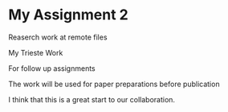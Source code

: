 # My Assignment 2
Reaserch work at remote files 

My Trieste Work

For follow up assignments

The work will be used for paper preparations before publication 

I think that this is a great start to our collaboration.
